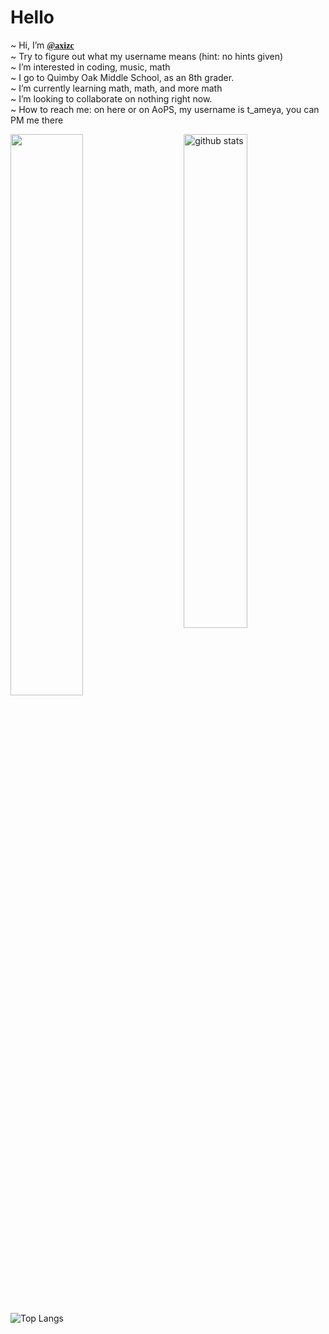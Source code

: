 
<h1>Hello</h1>


~ Hi, I’m <b style="font-family:serif;"><a href="https://github.com/axizc/">@axizc</a></b> <br />
~ Try to figure out what my username means (hint: no hints given) <br />
~ I’m interested in coding, music, math <br />
~ I go to Quimby Oak Middle School, as an 8th grader.<br/>
~  I’m currently learning math, math, and more math <br />
~ I’m looking to collaborate on nothing right now. <br />
~ How to reach me: on here or on AoPS, my username is t_ameya, you can PM me there <br />


<img src="https://github-readme-stats.vercel.app/api?username=axizc&show_icons=true&theme=gotham" alt="github stats" width="45%" align="right"/>


<img src="https://github-readme-streak-stats.herokuapp.com/?user=axizc&theme=dark" width="48%" >

 ![Top Langs](https://github-readme-stats.vercel.app/api/top-langs/?username=axizc&layout=compact)

<!---
axizc/axizc is a ✨ special ✨ repository because its `README.md` (this file) appears on your GitHub profile.
You can click the Preview link to take a look at your changes.
--->
</body>
